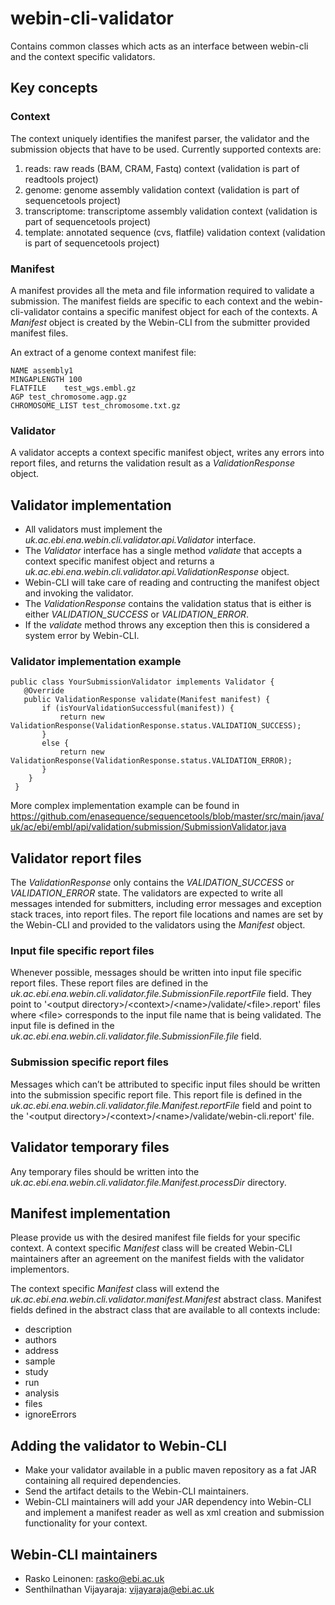 # webin-cli-validator

Contains common classes which acts as an interface between webin-cli and the context specific validators.

## Key concepts

### Context 

The context uniquely identifies the manifest parser, the validator and the submission objects that have to be used. Currently supported contexts are:
  1. reads: raw reads (BAM, CRAM, Fastq) context (validation is part of readtools project)
  2. genome: genome assembly validation context (validation is part of sequencetools project)
  3. transcriptome: transcriptome assembly validation context  (validation is part of sequencetools project)
  4. template: annotated sequence (cvs, flatfile) validation context (validation is part of sequencetools project)

### Manifest 

A manifest provides all the meta and file information required to validate a submission. The manifest fields are specific to each context and the webin-cli-validator contains a specific manifest object for each of the contexts. A *Manifest* object is created by the Webin-CLI from the submitter provided manifest files.

An extract of a genome context manifest file:
``` 
NAME assembly1
MINGAPLENGTH 100
FLATFILE	test_wgs.embl.gz
AGP	test_chromosome.agp.gz
CHROMOSOME_LIST	test_chromosome.txt.gz
```

### Validator

A validator accepts a context specific manifest object, writes any errors into report files, and returns the validation result as a *ValidationResponse* object.

## Validator implementation

- All validators must implement the *uk.ac.ebi.ena.webin.cli.validator.api.Validator*  interface.
- The *Validator* interface has a single method *validate* that accepts a context specific manifest object and returns a 
*uk.ac.ebi.ena.webin.cli.validator.api.ValidationResponse* object.
- Webin-CLI will take care of reading and contructing the manifest object and invoking the validator.
- The *ValidationResponse* contains the validation status that is either is either *VALIDATION_SUCCESS* or *VALIDATION_ERROR*.
- If the *validate*  method throws any exception then this is considered a system error by Webin-CLI.

### Validator implementation example
 ```
 public class YourSubmissionValidator implements Validator {
    @Override
    public ValidationResponse validate(Manifest manifest) {
        if (isYourValidationSuccessful(manifest)) {
            return new ValidationResponse(ValidationResponse.status.VALIDATION_SUCCESS);
        }
        else {
            return new ValidationResponse(ValidationResponse.status.VALIDATION_ERROR);
        }
     }
  }
  ```

More complex implementation example can be found in https://github.com/enasequence/sequencetools/blob/master/src/main/java/uk/ac/ebi/embl/api/validation/submission/SubmissionValidator.java

## Validator report files

The *ValidationResponse* only contains the *VALIDATION_SUCCESS* or *VALIDATION_ERROR* state. The validators are expected to write all messages intended for submitters, including error messages and exception stack traces, into report files. The report file locations and names are set by the Webin-CLI and provided to the validators using the *Manifest* object.

### Input file specific report files

Whenever possible, messages should be written into input file specific report files. These report files are defined in the   *uk.ac.ebi.ena.webin.cli.validator.file.SubmissionFile.reportFile* field. They point to '\<output directory\>/\<context\>/\<name\>/validate/\<file\>.report' files where \<file\> corresponds to the input file name that is being validated. The input file is defined in the *uk.ac.ebi.ena.webin.cli.validator.file.SubmissionFile.file* field.

### Submission specific report files

Messages which can’t be attributed to specific input files should be written into the submission specific report file. This report file is defined in the *uk.ac.ebi.ena.webin.cli.validator.file.Manifest.reportFile* field and point to the '\<output directory\>/\<context\>/\<name\>/validate/webin-cli.report' file.

## Validator temporary files

Any temporary files should be written into the *uk.ac.ebi.ena.webin.cli.validator.file.Manifest.processDir* directory.

## Manifest implementation

Please provide us with the desired manifest file fields for your specific context. A context specific *Manifest* class will be created Webin-CLI maintainers after an agreement on the manifest fields with the validator implementors.

The context specific *Manifest* class will extend the *uk.ac.ebi.ena.webin.cli.validator.manifest.Manifest* abstract class. Manifest fields defined in the abstract class that are available to all contexts include:
- description
- authors
- address
- sample
- study
- run
- analysis
- files
- ignoreErrors

## Adding the validator to Webin-CLI

- Make your validator available in a public maven repository as a fat JAR containing all required dependencies.
- Send the artifact details to the Webin-CLI maintainers. 
- Webin-CLI maintainers will add your JAR dependency into Webin-CLI and implement a manifest reader as well as xml creation and submission functionality for your context.

## Webin-CLI maintainers

- Rasko Leinonen: rasko@ebi.ac.uk
- Senthilnathan Vijayaraja: vijayaraja@ebi.ac.uk
